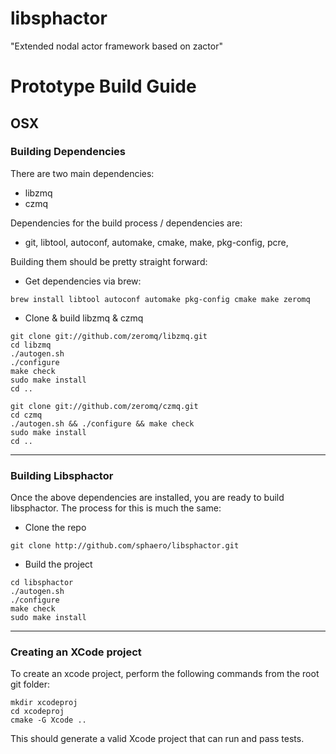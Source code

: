 # libsphactor

"Extended nodal actor framework based on zactor"

# Prototype Build Guide

## OSX

### Building Dependencies

There are two main dependencies:

 * libzmq
 * czmq

Dependencies for the build process / dependencies are:

   * git, libtool, autoconf, automake, cmake, make, pkg-config, pcre,

Building them should be pretty straight forward:

 * Get dependencies via brew:
```
brew install libtool autoconf automake pkg-config cmake make zeromq
```
 * Clone & build libzmq & czmq
```
git clone git://github.com/zeromq/libzmq.git
cd libzmq
./autogen.sh
./configure
make check
sudo make install
cd ..

git clone git://github.com/zeromq/czmq.git
cd czmq
./autogen.sh && ./configure && make check
sudo make install
cd ..
```

---

### Building Libsphactor

Once the above dependencies are installed, you are ready to build libsphactor. The process for this is much the same:

 * Clone the repo
```
git clone http://github.com/sphaero/libsphactor.git
```
 * Build the project
```
cd libsphactor
./autogen.sh
./configure
make check
sudo make install
```

---

### Creating an XCode project

To create an xcode project, perform the following commands from the root git folder:

```
mkdir xcodeproj
cd xcodeproj
cmake -G Xcode ..
```
This should generate a valid Xcode project that can run and pass tests.
